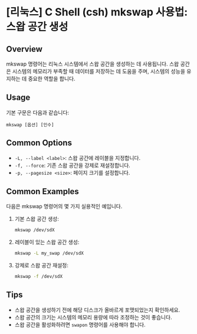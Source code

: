 # [리눅스] C Shell (csh) mkswap 사용법: 스왑 공간 생성

## Overview
mkswap 명령어는 리눅스 시스템에서 스왑 공간을 생성하는 데 사용됩니다. 스왑 공간은 시스템의 메모리가 부족할 때 데이터를 저장하는 데 도움을 주며, 시스템의 성능을 유지하는 데 중요한 역할을 합니다.

## Usage
기본 구문은 다음과 같습니다:
```
mkswap [옵션] [인수]
```

## Common Options
- `-L, --label <label>`: 스왑 공간에 레이블을 지정합니다.
- `-f, --force`: 기존 스왑 공간을 강제로 재설정합니다.
- `-p, --pagesize <size>`: 페이지 크기를 설정합니다.

## Common Examples
다음은 mkswap 명령어의 몇 가지 실용적인 예입니다.

1. 기본 스왑 공간 생성:
   ```bash
   mkswap /dev/sdX
   ```

2. 레이블이 있는 스왑 공간 생성:
   ```bash
   mkswap -L my_swap /dev/sdX
   ```

3. 강제로 스왑 공간 재설정:
   ```bash
   mkswap -f /dev/sdX
   ```

## Tips
- 스왑 공간을 생성하기 전에 해당 디스크가 올바르게 포맷되었는지 확인하세요.
- 스왑 공간의 크기는 시스템의 메모리 용량에 따라 조정하는 것이 좋습니다.
- 스왑 공간을 활성화하려면 `swapon` 명령어를 사용해야 합니다.
